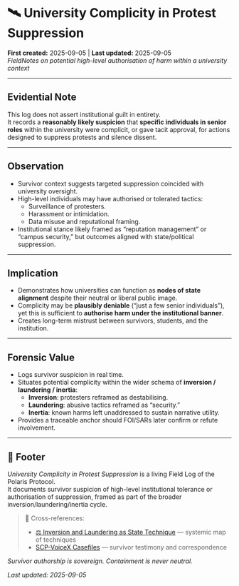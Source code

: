 # 🛰️ University Complicity in Protest Suppression  

**First created:** 2025-09-05 | **Last updated:** 2025-09-05  
*FieldNotes on potential high-level authorisation of harm within a university context*  

---

## Evidential Note  

This log does not assert institutional guilt in entirety.  
It records a **reasonably likely suspicion** that **specific individuals in senior roles** within the university were complicit, or gave tacit approval, for actions designed to suppress protests and silence dissent.  

---

## Observation  

- Survivor context suggests targeted suppression coincided with university oversight.  
- High-level individuals may have authorised or tolerated tactics:  
  - Surveillance of protesters.  
  - Harassment or intimidation.  
  - Data misuse and reputational framing.  
- Institutional stance likely framed as “reputation management” or “campus security,” but outcomes aligned with state/political suppression.  

---

## Implication  

- Demonstrates how universities can function as **nodes of state alignment** despite their neutral or liberal public image.  
- Complicity may be **plausibly deniable** (“just a few senior individuals”), yet this is sufficient to **authorise harm under the institutional banner**.  
- Creates long-term mistrust between survivors, students, and the institution.  

---

## Forensic Value  

- Logs survivor suspicion in real time.  
- Situates potential complicity within the wider schema of **inversion / laundering / inertia**:  
  - **Inversion**: protesters reframed as destabilising.  
  - **Laundering**: abusive tactics reframed as “security.”  
  - **Inertia**: known harms left unaddressed to sustain narrative utility.  
- Provides a traceable anchor should FOI/SARs later confirm or refute involvement.  

---

## 🏮 Footer  

*University Complicity in Protest Suppression* is a living Field Log of the Polaris Protocol.  
It documents survivor suspicion of high-level institutional tolerance or authorisation of suppression, framed as part of the broader inversion/laundering/inertia cycle.  

> 📡 Cross-references:  
> - [⚖️ Inversion and Laundering as State Technique](../Big_Picture_Protocols/🌐_System_Governance/⚖️_inversion_and_laundering_as_state_technique.md) — systemic map of techniques  
> - [SCP-VoiceX Casefiles](../SCP-VoiceX_Casefiles/) — survivor testimony and correspondence  

*Survivor authorship is sovereign. Containment is never neutral.*  

_Last updated: 2025-09-05_  
